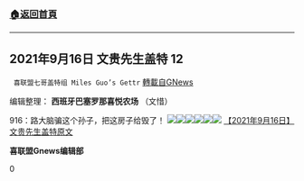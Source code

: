 ###  [:house:返回首頁](https://github.com/ourhimalayas/txt)
---


## 2021年9月16日 文贵先生盖特 12
` 喜联盟七哥盖特组 Miles Guo’s Gettr` [轉載自GNews](https://gnews.org/zh-hans/1538245/)

编辑整理： **西班牙巴塞罗那喜悦农场** （文惜）

916：路大脑骗这个孙子，把这房子给毁了！
![](https://assets.gnews.org/wp-content/uploads/2021/09/6a123aa685fe123f8d83807df4b1afb5-scaled.jpg)![](https://assets.gnews.org/wp-content/uploads/2021/09/609a354310ce8b55f3d328ef954f1828-scaled.jpg)![](https://assets.gnews.org/wp-content/uploads/2021/09/0689c8635ee8af63a382eec478b93558-scaled.jpg)![](https://assets.gnews.org/wp-content/uploads/2021/09/bd6b75c63b35608c98509df681f45cc3-scaled.jpg)![](https://assets.gnews.org/wp-content/uploads/2021/09/c42c97889c870d03d865a30852067a28-scaled.jpg)![](https://assets.gnews.org/wp-content/uploads/2021/09/f1dd96d93c260e86de70d831cb2f1e14-scaled.jpg)
[【2021年9月16日】文贵先生盖特原文](https://gettr.com/post/pbafrtdb09)

**喜联盟Gnews编辑部**

0
